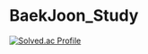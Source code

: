 # BaekJoon_Study

[![Solved.ac Profile](http://mazassumnida.wtf/api/v2/generate_badge?boj=dongchan0330)](https://solved.ac/dongchan0330/)
